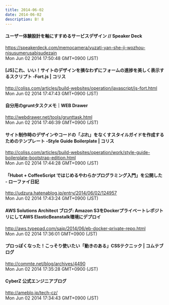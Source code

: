 ```yaml
---
title: 2014-06-02
date: 2014-06-02
description: B! 8
---
```


#### ユーザー体験設計を軸にすすめるサービスデザイン // Speaker Deck
https://speakerdeck.com/memocamera/yuzati-yan-she-ji-wozhou-nisusumerusabisudezain<br>
Mon Jun 02 2014 17:50:48 GMT+0900 (JST)<br>


####   [JS]これ、いい！サイトのデザインを損なわずにフォームの進捗を美しく表示するスクリプト -Fort.js | コリス
http://coliss.com/articles/build-websites/operation/javascript/js-fort.html<br>
Mon Jun 02 2014 17:47:43 GMT+0900 (JST)<br>


#### 自分用のgruntタスクメモ｜WEB Drawer
http://webdrawer.net/tools/grunttask.html<br>
Mon Jun 02 2014 17:46:39 GMT+0900 (JST)<br>


####   サイト制作時のデザインやコードの「ぶれ」をなくすスタイルガイドを作成するためのテンプレート -Style Guide Boilerplate | コリス
http://coliss.com/articles/build-websites/operation/work/style-guide-boilerplate-bootstrap-edition.html<br>
Mon Jun 02 2014 17:44:28 GMT+0900 (JST)<br>


#### 「Hubot + CoffeeScript ではじめるやわらかプログラミング入門」を公開した - ローファイ日記
http://udzura.hatenablog.jp/entry/2014/06/02/124957<br>
Mon Jun 02 2014 17:43:24 GMT+0900 (JST)<br>


#### AWS Solutions Architect ブログ: Amazon S3をDockerプライベートレポジトリにしてAWS ElasticBeanstalk環境にデプロイ
http://aws.typepad.com/sajp/2014/06/eb-docker-private-repo.html<br>
Mon Jun 02 2014 17:36:01 GMT+0900 (JST)<br>


#### プロっぽくなった！こっそり使いたい「動きのある」CSSテクニック | コムテブログ
http://commte.net/blog/archives/4490<br>
Mon Jun 02 2014 17:35:28 GMT+0900 (JST)<br>


#### CyberZ 公式エンジニアブログ
http://ameblo.jp/tech-cz/<br>
Mon Jun 02 2014 17:34:43 GMT+0900 (JST)<br>


